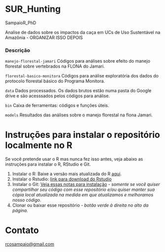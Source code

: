 # SUR_Hunting
SampaioR_PhD

Analise de dados sobre os impactos da caça em UCs de Uso Sustentável na Amazônia - ORGANIZAR ISSO DEPOIS


### Descrição
```manejo-florestal-jamari``` Códigos para análises sobre efeito do manejo florestal sobre vertebrados na FLONA do Jamari.

```florestal-basico-monitora``` Códigos para análise exploratória dos dados do protocolo florestal básico do Programa Monitora.

```data``` Dados processados. Os dados brutos estão numa pasta do Google drive e são acesssados pelos códigos para análise. 

```bin``` Caixa de ferramentas: códigos e funções úteis.

```models``` Resultados das análises sobre o manejo florestal na flona Jamari.

# Instruções para instalar o repositório localmente no R
Se você pretende usar o R mas nunca fez isso antes, veja abaixo as instruções para instalar o R, RStudio e Git.
1. Instalar o R: Baixe a versão mais atualizada do R [aqui](https://cran.rstudio.com).
2. Instalar o Rstudio: [link para download do Rstudio](https://www.rstudio.com/products/rstudio/download/)
3. Instalar o Git: [Veja essas notas para instalação](https://support.rstudio.com/hc/en-us/articles/200532077-Version-Control-with-Git-and-SVN) -  _somente se você quiser compartilhar seu código com esse repositório e/ou quiser manter sua cópia local atualizada na medida em que atualizamos e melhoramos nosso código_.
4. Clonar ou baixar esse repositório - _botão verde à direita no alto da página_.


# Contato
<rcosampaio@gmail.com>
